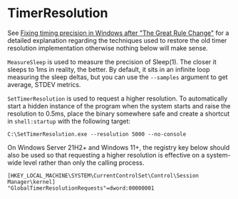 # TimerResolution

See [Fixing timing precision in Windows after "The Great Rule Change"](https://github.com/amitxv/PC-Tuning/blob/main/docs/research.md#fixing-timing-precision-in-windows-after-the-great-rule-change) for a detailed explanation regarding the techniques used to restore the old timer resolution implementation otherwise nothing below will make sense.

``MeasureSleep`` is used to measure the precision of Sleep(1). The closer it sleeps to 1ms in reality, the better. By default, it sits in an infinite loop measuring the sleep deltas, but you can use the ``--samples`` argument to get average, STDEV metrics.

``SetTimerResolution`` is used to request a higher resolution. To automatically start a hidden instance of the program when the system starts and raise the resolution to 0.5ms, place the binary somewhere safe and create a shortcut in ``shell:startup`` with the following target:

```
C:\SetTimerResolution.exe --resolution 5000 --no-console
```

On Windows Server 21H2+ and Windows 11+, the registry key below should also be used so that requesting a higher resolution is effective on a system-wide level rather than only the calling process.

```
[HKEY_LOCAL_MACHINE\SYSTEM\CurrentControlSet\Control\Session Manager\kernel]
"GlobalTimerResolutionRequests"=dword:00000001
```
